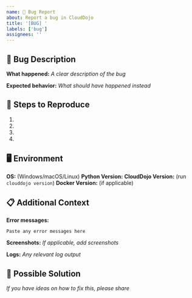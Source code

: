 ```yaml
---
name: 🐛 Bug Report
about: Report a bug in CloudDojo
title: '[BUG] '
labels: ['bug']
assignees: ''
---
```


## 🐛 Bug Description

**What happened:**
*A clear description of the bug*

**Expected behavior:**
*What should have happened instead*

## 🔄 Steps to Reproduce

1. 
2. 
3. 
4. 

## 🖥️ Environment

**OS:** (Windows/macOS/Linux)
**Python Version:** 
**CloudDojo Version:** (run `clouddojo version`)
**Docker Version:** (if applicable)

## 📋 Additional Context

**Error messages:**
```
Paste any error messages here
```

**Screenshots:**
*If applicable, add screenshots*

**Logs:**
*Any relevant log output*

## 🎯 Possible Solution

*If you have ideas on how to fix this, please share*